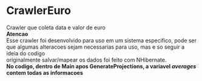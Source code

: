 # CrawlerEuro
Crawler que coleta data e valor de euro
   <br><strong>Atencao</strong>
   <br>Esse crawler foi desenvolvido para uso em um sistema especifico, pode ser que algumas alteracoes sejam necessarias para uso, mas e so seguir a ideia do codigo
   <br>originalmente salvar/mapear os dados foi feito com NHibernate.
   <br><strong>No codigo, dentro de Main apos GenerateProjections, a variavel <i>averages</i> contem todas as informacoes</strong>
   
   

